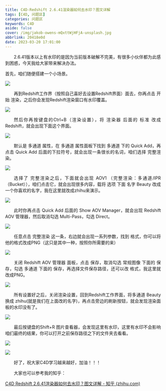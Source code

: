 ```yaml
---
title: C4D-Redshift 2.6.41渲染器如何去水印？图文详解
tags: [C4D, 问题区]
categories: 问题区
keywords: C4D
aside: false
cover: /img/jakob-owens-mQxttWjHFjA-unsplash.jpg
abbrlink: 20418e0d
date: 2023-03-20 17:01:00
---
```


<p align = "justify" style = "text-indent:2em">2.6.41版本以上有水印的是因为当前版本破解不完美，有很多小伙伴都为此感到困惑，今天我给大家带来解决办法。</p>

首先，咱们随便搭建一个小场景。

![](./C4D-Redshift-2-6-41渲染器如何去水印？图文详解/img_1.jpg)

<p align = "justify" style = "text-indent:2em">再到Redshift工作界（按照自己喜好去设置Redshift界面）面去，你再点击 开始 渲染，之后你会发现Redshift渲染窗口有水印覆盖。</p>

![](./C4D-Redshift-2-6-41渲染器如何去水印？图文详解/img_2.jpg)

<p align = "justify" style = "text-indent:2em">然后你再按键盘的Ctrl+B（渲染设置），将 渲染器 后面的 标准 改成 Redshift，就会出现下面这个界面。</p>

![](./C4D-Redshift-2-6-41渲染器如何去水印？图文详解/img_3.jpg)

<p align = "justify" style = "text-indent:2em">默认是 多通道 属性，在 多通道 属性面板下找到 多通道 下的 Quick Add，再点击 Quick Add 后面的下拉符号，就会出现一条很长的名词，咱们选择 完整渲染。</p>

![](./C4D-Redshift-2-6-41渲染器如何去水印？图文详解/img_4.jpg)

<p align = "justify" style = "text-indent:2em">选择了 完整渲染之后，下面就会出现 AOV1 （完整渲染：多通道/IPR（Bucket）），咱们点击它，就会出现很多内容，载将 选项 下面 名字 Beauty 改成一个你喜欢的名字，我在这里就改成zhihu来演示。</p>

![](./C4D-Redshift-2-6-41渲染器如何去水印？图文详解/img_5.jpg)

<p align = "justify" style = "text-indent:2em">此时你再点击 Quick Add 后面的 Show AOV Manager，就会出现 Redshift AOV 管理器，然后取消勾选 Multi-Pass，勾选 Direct。</p>

![](./C4D-Redshift-2-6-41渲染器如何去水印？图文详解/img_6.jpg)

<p align = "justify" style = "text-indent:2em">任意点击 完整渲染 这一条，右边就会出现一系列参数，找到 格式，你可以将他的格式改成PNG（这只是其中一种，按照你所需要的来）</p>

![](./C4D-Redshift-2-6-41渲染器如何去水印？图文详解/img_7.jpg)

<p align = "justify" style = "text-indent:2em">关闭 Redshift AOV 管理器 面板，点击 保存，取消勾选 常规图像 下面的 保存，勾选 多通道 下面的 保存，再选择文件保存路径，还可以改 格式，我这里就改成PNG。</p>

![](./C4D-Redshift-2-6-41渲染器如何去水印？图文详解/img_8.jpg)

<p align = "justify" style = "text-indent:2em">所有设置好之后，关闭渲染设置，回到Redshift工作界面，将多通道 Beauty 换成 zhihu(就是我们在上面改的名字)，再点击旁边的刷新按钮，就会发现渲染面板的水印没有了。</p>

![](./C4D-Redshift-2-6-41渲染器如何去水印？图文详解/img_9.jpg)

<p align = "justify" style = "text-indent:2em">最后按键盘的Shift+R 图片查看器，会发现这里有水印，这里有水印不会影响咱们最终的结果，你可以打开之前保存路径之下的文件夹去看看。</p>

![](./C4D-Redshift-2-6-41渲染器如何去水印？图文详解/img_10.jpg)

![](./C4D-Redshift-2-6-41渲染器如何去水印？图文详解/img_11.jpg)

<p align = "justify" style = "text-indent:2em">好了，祝大家C4D学习越来越好，加油！！！</p>

<p align = "justify" style = "text-indent:2em">大家也可以参考我的知乎：</p>

[C4D Redshift 2.6.41渲染器如何去水印？图文详解 - 知乎 (zhihu.com)](https://zhuanlan.zhihu.com/p/365135282)
